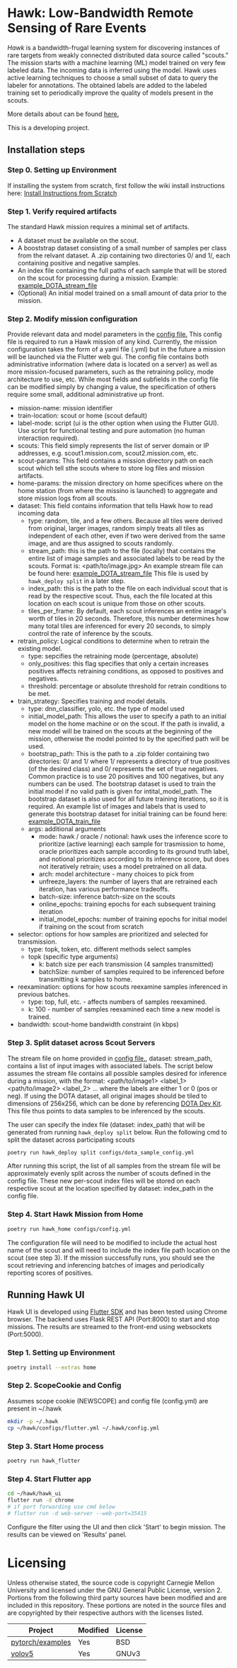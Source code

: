 <!--
SPDX-FileCopyrightText: 2022 Carnegie Mellon University <satya-group@lists.andrew.cmu.edu>

SPDX-License-Identifier: GPL-2.0-only
-->


# Hawk: Low-Bandwidth Remote Sensing of Rare Events

*Hawk* is a bandwidth-frugal learning system for discovering instances of rare
targets from weakly connected distributed data source called "scouts." The mission
starts with a machine learning (ML) model trained on very few labeled data.
The incoming data is inferred using the model. Hawk uses active learning techniques
to choose a small subset of data to query the labeler for annotations.
The obtained labels are added to the labeled training set to periodically improve the quality of
models present in the scouts.

More details about can be found [here.](/docs/README.md)

This is a developing project.

## Installation steps

### Step 0. Setting up Environment

If installing the system from scratch, first follow the wiki install instructions here:
[Install Instructions from Scratch](https://github.com/cmusatyalab/hawk/wiki/Hawk-from-Scratch)

### Step 1. Verify required artifacts
The standard Hawk mission requires a minimal set of artifacts.
- A dataset must be available on the scout.
- A booststrap dataset consisting of a small number of samples per class from the relvant dataset.  A .zip containing two directories 0/ and 1/, each containing positive and negative samples.
- An index file containing the full paths of each sample that will be stored on the scout for processing during a mission.  Example: [example_DOTA_stream_file](/configs/stream_example_DOTA_roundabout.txt)
- (Optional) An initial model trained on a small amount of data prior to the mission.

### Step 2. Modify mission configuration

Provide relevant data and model parameters in the [config file.](/configs/dota_sample_config.yml)  This config file is required to run a Hawk mission of any kind.  Currently, the mission configuration takes the form of a yaml file (.yml) but in the future a mission will be launched via the Flutter web gui.  The config file contains both administrative information (where data is located on a server) as well as more mission-focused parameters, such as the retraining policy, mode architecture to use, etc.  While most fields and subfields in the config file can be modified simply by changing a value, the specification of others require some small, additional administrative up front.

- mission-name: mission identifier
- train-location: scout or home (scout default)
- label-mode: script (ui is the other option when using the Flutter GUI).  Use script for functional testing and pure automation (no human interaction required).
- scouts: This field simply represents the list of server domain or IP addresses, e.g. scout1.mission.com, scout2.mission.com, etc.
- scout-params: This field contains a mission directory path on each scout which tell sthe scouts where to store log files and mission artifacts.
- home-params: the mission directory on home specifices where on the home station (from where the missino is launched) to aggregate and store mission logs from all scouts.
- dataset: This field contains information that tells Hawk how to read incoming data
    - type: random, tile, and a few others.  Because all tiles were derived from original, larger images, random simply treats all tiles as independent of each other, even if two were derived from the same image, and are thus assigned to scouts randomly.
    - stream_path: this is the path to the file (locally) that contains the entire list of image samples and associated labels to be read by the scouts.  Format is: <path/to/image.jpg> <label> An example stream file can be found here: [example_DOTA_stream_file](/configs/stream_example_DOTA_roundabout.txt) This file is used by `hawk_deploy split` in a later step.
    - index_path: this is the path to the file on each individual scout that is read by the respective scout.  Thus, each the file located at this location on each scout is unique from those on other scouts.
    - tiles_per_frame: By default, each scout inferences an entire image's worth of tiles in 20 seconds.  Therefore, this number determines how many total tiles are inferenced for every 20 seconds, to simply control the rate of inference by the scouts.
- retrain_policy: Logical conditions to determine when to retrain the existing model.
    - type: sepcifies the retraining mode (percentage, absolute)
    - only_positives: this flag specifies that only a certain increases positives affects retraining conditions, as opposed to positives and negatives.
    - threshold: percentage or absolute threshold for retrain conditions to be met.
- train_strategy: Specifies training and model details.
    - type: dnn_classifier, yolo, etc. the type of model used
    - initial_model_path: This allows the user to specify a path to an initial model on the home machine or on the scout.  If the path is invalid, a new model will be trained on the scouts at the beginning of the mission, otherwise the model pointed to by the specified path will be used.
    - bootstrap_path: This is the path to a .zip folder containing two directories: 0/ and 1/ where 1/ represents a directory of true positives (of the desired class) and 0/ represents the set of true negatives.  Common practice is to use 20 positives and 100 negatives, but any numbers can be used.  The bootstrap dataset is used to train the initial model if no valid path is given for intital_model_path.  The bootstrap dataset is also used for all future training iterations, so it is required.  An example list of images and labels that is used to generate this bootstrap dataset for initial training can be found here: [example_DOTA_train_file](/configs/train_example_DOTA_roundabout.txt)
    - args: additional arguments
        - mode: hawk / oracle / notional: hawk uses the inference score to prioritize (active learning) each sample for trasmission to home, oracle prioritizes each sample according to its ground truth label, and notional prioritizes according to its inference score, but does not iteratively retrain; uses a model pretrained on all data.
        - arch: model architecture - many choices to pick from
        - unfreeze_layers: the number of layers that are retrained each iteration, has various performance tradeoffs.
        - batch-size: inference batch-size on the scouts
        - online_epochs: training epochs for each subsequent training iteration
        - initial_model_epochs: number of training epochs for initial model if training on the scout from scratch
- selector: options for how samples are prioritized and selected for transmission.
    - type: topk, token, etc.  different methods select samples
    - topk (specific type arguments)
        - k: batch size per each transmission (4 samples transmitted)
        - batchSize: number of samples required to be inferenced before transmitting k samples to home.
- reexamination: options for how scouts reexamine samples inferenced in previous batches.
    - type: top, full, etc. - affects numbers of samples reexamined.
    - k: 100 - number of samples reexamined each time a new model is trained.
- bandwidth: scout-home bandwidth constraint (in kbps)

### Step 3. Split dataset across Scout Servers

The stream file on home provided in [config file.](/configs/dota_sample_config.yml), dataset: stream_path, contains a list of input images with associated labels.  The script below assumes the stream file contains all possible samples desired for inference during a mission, with the format:
<path/to/image1> <label_1>
<path/to/image2> <label_2>
...
where the labels are either 1 or 0 (pos or neg).  If using the DOTA dataset, all original images should be tiled to dimensions of 256x256, which can be done by referencing [DOTA Dev Kit](https://github.com/CAPTAIN-WHU/DOTA_devkit/tree/master).  This file thus points to data samples to be inferenced by the scouts.

The user can specify the index file (dataset: index_path) that will be generated from running `hawk_deploy split` below.
Run the following cmd to split the dataset across participating scouts
```bash
poetry run hawk_deploy split configs/dota_sample_config.yml
```
After running this script, the list of all samples from the stream file  will be approximately evenly split across the number of scouts defined in the config file.  These new per-scout index files will be stored on each respective scout at the location specified by dataset: index_path in the config file.

### Step 4. Start Hawk Mission from Home

```bash
poetry run hawk_home configs/config.yml
```
The configuration file will need to be modified to include the actual host name of the scout and will need to include the index file path location on the scout (see step 3).  If the mission successfully runs, you should see the scout retrieving and inferencing batches of images and periodically reporting scores of positives.


## Running Hawk UI
Hawk UI is developed using [Flutter SDK](https://docs.flutter.dev/get-started/install) and has been tested using Chrome browser.
The backend uses Flask REST API (Port:8000) to start and stop missions. The results are streamed to the front-end using websockets (Port:5000).

### Step 1. Setting up Environment
```bash
poetry install --extras home
```
### Step 2. ScopeCookie and Config

Assumes scope cookie (NEWSCOPE) and config file (config.yml) are present in ~/.hawk

```bash
mkdir -p ~/.hawk
cp ~/hawk/configs/flutter.yml ~/.hawk/config.yml
```
### Step 3. Start Home process
```bash
poetry run hawk_flutter
```

### Step 4. Start Flutter app
```bash
cd ~/hawk/hawk_ui
flutter run -d chrome
# if port forwarding use cmd below
# flutter run -d web-server --web-port=35415
```
Configure the filter using the UI and then click 'Start' to begin mission. The results can be viewed on 'Results' panel.

# Licensing

Unless otherwise stated, the source code is copyright Carnegie Mellon University and licensed under the GNU General Public License, version 2. Portions from the following third party sources have been modified and are included in this repository. These portions are noted in the source files and are copyrighted by their respective authors with the licenses listed.

Project | Modified | License
---|---|---|
[pytorch/examples](https://github.com/pytorch/examples) | Yes | BSD
[yolov5](https://github.com/ultralytics/yolov5) | Yes | GNUv3
